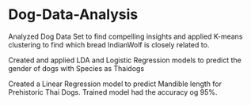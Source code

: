 # Dog-Data-Analysis

Analyzed Dog Data Set to find compelling insights and applied K-means clustering to find which bread IndianWolf is closely related to.

Created and applied LDA and Logistic Regression models to predict the gender of dogs with Species as Thaidogs

Created a Linear Regression model to predict Mandible length for Prehistoric Thai Dogs. Trained model had the accuracy og 95%.
